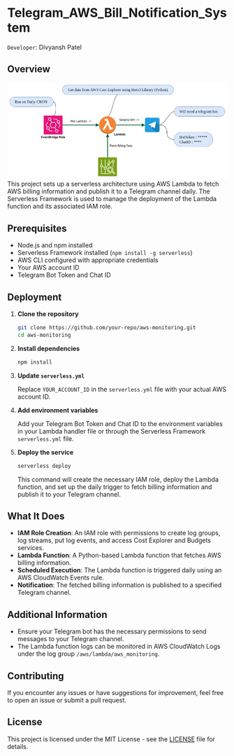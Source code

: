 
# Telegram_AWS_Bill_Notification_System

`Developer`: Divyansh Patel
## Overview
![Alt text](doc/diagram.png)
This project sets up a serverless architecture using AWS Lambda to fetch AWS billing information and publish it to a Telegram channel daily. The Serverless Framework is used to manage the deployment of the Lambda function and its associated IAM role.

## Prerequisites

- Node.js and npm installed
- Serverless Framework installed (`npm install -g serverless`)
- AWS CLI configured with appropriate credentials
- Your AWS account ID
- Telegram Bot Token and Chat ID

## Deployment

1. **Clone the repository**

   ```bash
   git clone https://github.com/your-repo/aws-monitoring.git
   cd aws-monitoring
   ```

2. **Install dependencies**

   ```bash
   npm install
   ```

3. **Update `serverless.yml`**

   Replace `YOUR_ACCOUNT_ID` in the `serverless.yml` file with your actual AWS account ID.

4. **Add environment variables**

   Add your Telegram Bot Token and Chat ID to the environment variables in your Lambda handler file or through the Serverless Framework `serverless.yml` file.

5. **Deploy the service**

   ```bash
   serverless deploy
   ```

   This command will create the necessary IAM role, deploy the Lambda function, and set up the daily trigger to fetch billing information and publish it to your Telegram channel.

## What It Does

- **IAM Role Creation**: An IAM role with permissions to create log groups, log streams, put log events, and access Cost Explorer and Budgets services.
- **Lambda Function**: A Python-based Lambda function that fetches AWS billing information.
- **Scheduled Execution**: The Lambda function is triggered daily using an AWS CloudWatch Events rule.
- **Notification**: The fetched billing information is published to a specified Telegram channel.

## Additional Information

- Ensure your Telegram bot has the necessary permissions to send messages to your Telegram channel.
- The Lambda function logs can be monitored in AWS CloudWatch Logs under the log group `/aws/lambda/aws_monitoring`.

## Contributing

If you encounter any issues or have suggestions for improvement, feel free to open an issue or submit a pull request.

## License

This project is licensed under the MIT License - see the [LICENSE](LICENSE) file for details.

